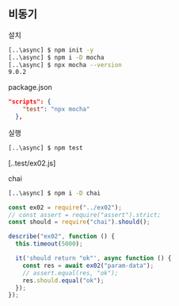 ## 비동기

설치

```bash
[..\async] $ npm init -y
[..\async] $ npm i -D mocha
[..\async] $ npx mocha --version
9.0.2
```

package.json

```json
"scripts": {
    "test": "npx mocha"
  },
```

실행

```bash
[..\async] $ npm test
```

[..test/ex02.js]

chai

```bash
[..\async] $ npm i -D chai
```

```javascript
const ex02 = require("../ex02");
// const assert = require("assert").strict;
const should = require("chai").should();

describe("ex02", function () {
  this.timeout(5000);

  it('should return "ok"', async function () {
    const res = await ex02("param-data");
    // assert.equal(res, "ok");
    res.should.equal("ok");
  });
});
```
